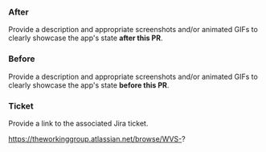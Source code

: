 ### After

Provide a description and appropriate screenshots and/or animated GIFs to clearly showcase the app's state **after this PR**.

### Before

Provide a description and appropriate screenshots and/or animated GIFs to clearly showcase the app's state **before this PR**.

### Ticket

Provide a link to the associated Jira ticket.

https://theworkinggroup.atlassian.net/browse/WVS-?
